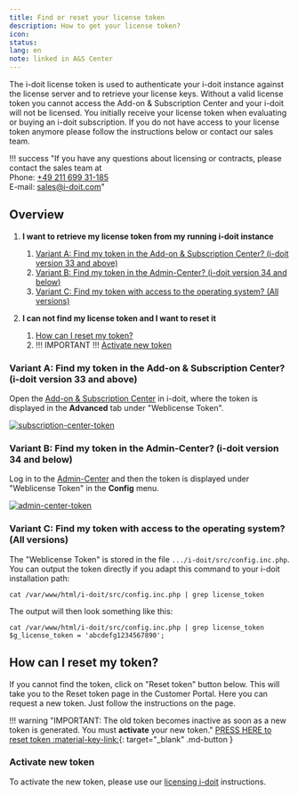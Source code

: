 ```yaml
---
title: Find or reset your license token
description: How to get your license token?
icon:
status:
lang: en
note: linked in A&S Center
---
```


The i-doit license token is used to authenticate your i-doit instance against the license server and to retrieve your license keys. Without a valid license token you cannot access the Add-on & Subscription Center and your i-doit will not be licensed. You initially receive your license token when evaluating or buying an i-doit subscription. If you do not have access to your license token anymore please follow the instructions below or contact our sales team.

!!! success "If you have any questions about licensing or contracts, please contact the sales team at <br>Phone: [+49 211 699 31-185](tel:+4921169931185) <br>E-mail: [sales@i-doit.com](mailto:sales@i-doit.com)"

## Overview

1. **I want to retrieve my license token from my running i-doit instance**

    1. [Variant A: Find my token in the Add-on & Subscription Center? (i-doit version 33 and above)](#variant-a-find-my-token-in-the-add-on-subscription-center-i-doit-version-33-and-above)
    2. [Variant B: Find my token in the Admin-Center? (i-doit version 34 and below)](#variant-b-find-my-token-in-the-admin-center-i-doit-version-34-and-below)
    3. [Variant C: Find my token with access to the operating system? (All versions)](#variant-c-find-my-token-with-access-to-the-operating-system-all-versions)

2. **I can not find my license token and I want to reset it**

    1. [How can I reset my token?](#how-can-i-reset-my-token)
    2. \!\!\! IMPORTANT \!\!\! [Activate new token](#activate-new-token)

### Variant A: Find my token in the Add-on & Subscription Center? (i-doit version 33 and above)

Open the [Add-on & Subscription Center](add-on-and-subscription-center.md) in i-doit, where the token is displayed in the **Advanced** tab under "Weblicense Token".

[![subscription-center-token](../assets/images/en/system-administration/reset-token/addon-subscription-center.png)](../assets/images/en/system-administration/reset-token/addon-subscription-center.png)

### Variant B: Find my token in the Admin-Center? (i-doit version 34 and below)

Log in to the [Admin-Center](admin-center.md) and then the token is displayed under "Weblicense Token" in the **Config** menu.

[![admin-center-token](../assets/images/en/system-administration/reset-token//admin-center.png)](../assets/images/en/system-administration/reset-token//admin-center.png)

### Variant C: Find my token with access to the operating system? (All versions)

The "Weblicense Token" is stored in the file `.../i-doit/src/config.inc.php`. You can output the token directly if you adapt this command to your i-doit installation path:

```shell
cat /var/www/html/i-doit/src/config.inc.php | grep license_token
```

The output will then look something like this:

```shell
cat /var/www/html/i-doit/src/config.inc.php | grep license_token
$g_license_token = 'abcdefg1234567890';
```

## How can I reset my token?

If you cannot find the token, click on "Reset token" button below. This will take you to the Reset token page in the Customer Portal. Here you can request a new token. Just follow the instructions on the page.

!!! warning "IMPORTANT: The old token becomes inactive as soon as a new token is generated. You must **activate** your new token."
    [PRESS HERE to reset token :material-key-link:](https://center.i-doit.com/portal/reset-token){: target="_blank" .md-button }

### Activate new token

To activate the new token, please use our [licensing i-doit](../maintenance-and-operation/licensing.md) instructions.
